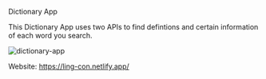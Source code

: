Dictionary App

This Dictionary App uses two APIs to find defintions and certain information of each word you search.

![dictionary-app](https://user-images.githubusercontent.com/74805696/178378471-0a186822-8c2f-4650-b276-aa1454b7abc8.jpg)

Website:
https://ling-con.netlify.app/


